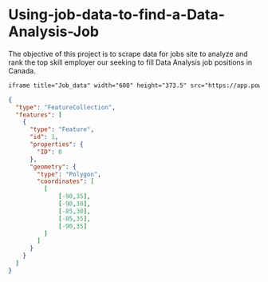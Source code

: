 # Using-job-data-to-find-a-Data-Analysis-Job
The objective of this project is to scrape data for jobs site to analyze and rank the top skill employer our seeking to fill Data Analysis job positions in Canada.   

```HTML
iframe title="Job_data" width="600" height="373.5" src="https://app.powerbi.com/view?r=eyJrIjoiMDk0NjE1NDgtY2IyOC00OTgzLWE0YzktMTJkYTY2ODlhOGMzIiwidCI6Ijg4ZTM4Mzc0LTNjY2MtNDc1Zi1iY2NmLTlkYjg5NGM4MDI4ZiJ9&pageName=ReportSection3965678a7317d91d7e4c" frameborder="0" allowFullScreen="true"></iframe

```

```geojson
{
  "type": "FeatureCollection",
  "features": [
    {
      "type": "Feature",
      "id": 1,
      "properties": {
        "ID": 0
      },
      "geometry": {
        "type": "Polygon",
        "coordinates": [
          [
              [-90,35],
              [-90,30],
              [-85,30],
              [-85,35],
              [-90,35]
          ]
        ]
      }
    }
  ]
}
```
